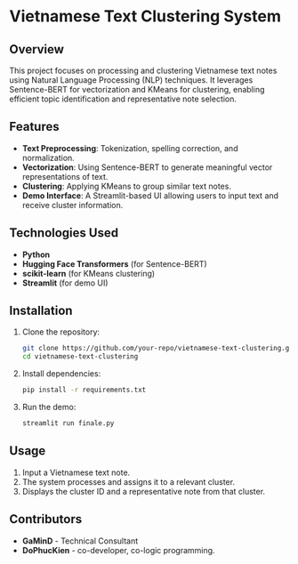 # Vietnamese Text Clustering System

## Overview
This project focuses on processing and clustering Vietnamese text notes using Natural Language Processing (NLP) techniques. It leverages Sentence-BERT for vectorization and KMeans for clustering, enabling efficient topic identification and representative note selection.

## Features
- **Text Preprocessing**: Tokenization, spelling correction, and normalization.
- **Vectorization**: Using Sentence-BERT to generate meaningful vector representations of text.
- **Clustering**: Applying KMeans to group similar text notes.
- **Demo Interface**: A Streamlit-based UI allowing users to input text and receive cluster information.

## Technologies Used
- **Python**
- **Hugging Face Transformers** (for Sentence-BERT)
- **scikit-learn** (for KMeans clustering)
- **Streamlit** (for demo UI)

## Installation
1. Clone the repository:
   ```sh
   git clone https://github.com/your-repo/vietnamese-text-clustering.git
   cd vietnamese-text-clustering
   ```
2. Install dependencies:
   ```sh
   pip install -r requirements.txt
   ```
3. Run the demo:
   ```sh
   streamlit run finale.py
   ```

## Usage
1. Input a Vietnamese text note.
2. The system processes and assigns it to a relevant cluster.
3. Displays the cluster ID and a representative note from that cluster.

## Contributors
- **GaMinD** - Technical Consultant
- **DoPhucKien** - co-developer, co-logic programming.
